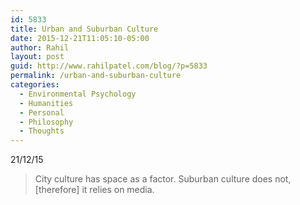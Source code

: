 ```yaml
---
id: 5833
title: Urban and Suburban Culture
date: 2015-12-21T11:05:10-05:00
author: Rahil
layout: post
guid: http://www.rahilpatel.com/blog/?p=5833
permalink: /urban-and-suburban-culture
categories:
  - Environmental Psychology
  - Humanities
  - Personal
  - Philosophy
  - Thoughts
---
```

21/12/15

> City culture has space as a factor. Suburban culture does not, [therefore] it relies on media.